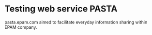 # Testing web service PASTA
pasta.epam.com aimed to facilitate everyday information sharing within EPAM company.
